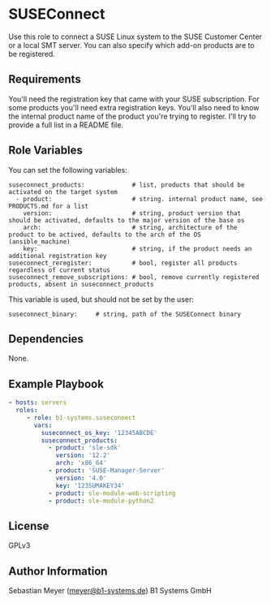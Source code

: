 SUSEConnect
===========

Use this role to connect a SUSE Linux system to the SUSE Customer Center or a local SMT server. You can also specify which add-on products are to be registered.

Requirements
------------

You'll need the registration key that came with your SUSE subscription. For some products you'll need extra registration keys. You'll also need to know the internal product name of the product you're trying to register. I'll try to provide a full list in a README file.

Role Variables
--------------

You can set the following variables:

    suseconnect_products:             # list, products that should be activated on the target system
      - product:                      # string. internal product name, see PRODUCTS.md for a list
        version:                      # string, product version that should be activated, defaults to the major version of the base os
        arch:                         # string, architecture of the product to be actived, defaults to the arch of the OS (ansible_machine)
        key:                          # string, if the product needs an additional registration key
    suseconnect_reregister:           # bool, register all products regardless of current status
    suseconnect_remove_subscriptions: # bool, remove currently registered products, absent in suseconnect_products

This variable is used, but should not be set by the user:

    suseconnect_binary:     # string, path of the SUSEConnect binary

Dependencies
------------

None.

Example Playbook
----------------

```yaml
- hosts: servers
  roles:
     - role: b1-systems.suseconnect
       vars:
         suseconnect_os_key: '12345ABCDE'
         suseconnect_products:
           - product: 'sle-sdk'
             version: '12.2'
             arch: 'x86_64'
           - product: 'SUSE-Manager-Server'
             version: '4.0'
             key: '123SUMAKEY34'
           - product: sle-module-web-scripting
           - product: sle-module-python2
```

License
-------

GPLv3

Author Information
------------------

Sebastian Meyer (meyer@b1-systems.de)
B1 Systems GmbH
